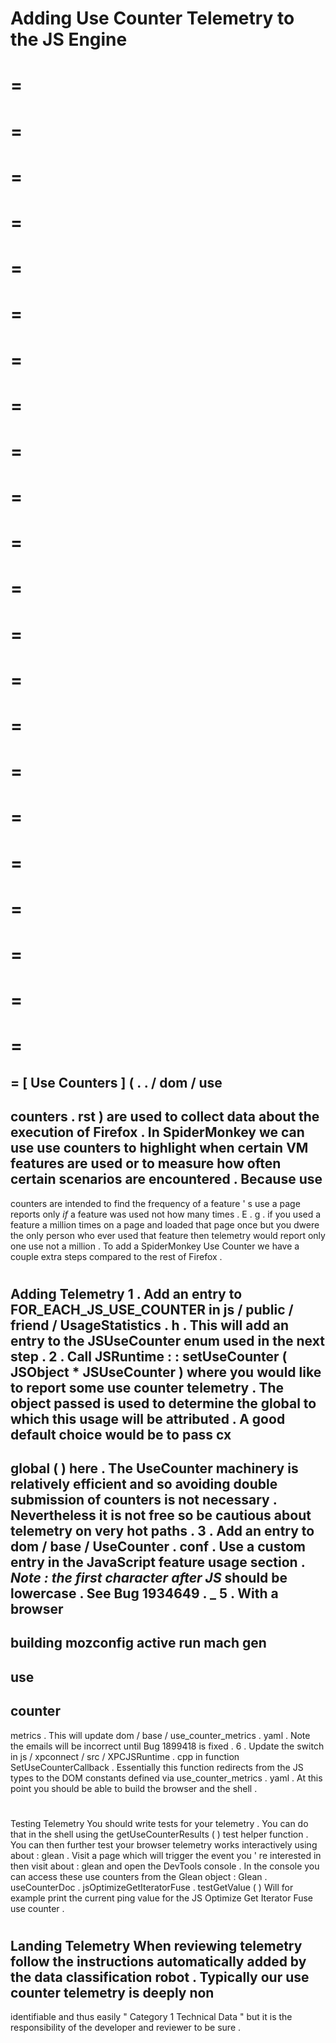 Adding
Use
Counter
Telemetry
to
the
JS
Engine
=
=
=
=
=
=
=
=
=
=
=
=
=
=
=
=
=
=
=
=
=
=
=
=
=
=
=
=
=
=
=
=
=
=
=
=
=
=
=
=
=
=
=
=
=
=
[
Use
Counters
]
(
.
.
/
dom
/
use
-
counters
.
rst
)
are
used
to
collect
data
about
the
execution
of
Firefox
.
In
SpiderMonkey
we
can
use
use
counters
to
highlight
when
certain
VM
features
are
used
or
to
measure
how
often
certain
scenarios
are
encountered
.
Because
use
-
counters
are
intended
to
find
the
frequency
of
a
feature
'
s
use
a
page
reports
only
_if_
a
feature
was
used
not
how
many
times
.
E
.
g
.
if
you
used
a
feature
a
million
times
on
a
page
and
loaded
that
page
once
but
you
dwere
the
only
person
who
ever
used
that
feature
then
telemetry
would
report
only
one
use
not
a
million
.
To
add
a
SpiderMonkey
Use
Counter
we
have
a
couple
extra
steps
compared
to
the
rest
of
Firefox
.
#
#
Adding
Telemetry
1
.
Add
an
entry
to
FOR_EACH_JS_USE_COUNTER
in
js
/
public
/
friend
/
UsageStatistics
.
h
.
This
will
add
an
entry
to
the
JSUseCounter
enum
used
in
the
next
step
.
2
.
Call
JSRuntime
:
:
setUseCounter
(
JSObject
*
JSUseCounter
)
where
you
would
like
to
report
some
use
counter
telemetry
.
The
object
passed
is
used
to
determine
the
global
to
which
this
usage
will
be
attributed
.
A
good
default
choice
would
be
to
pass
cx
-
>
global
(
)
here
.
The
UseCounter
machinery
is
relatively
efficient
and
so
avoiding
double
submission
of
counters
is
not
necessary
.
Nevertheless
it
is
not
free
so
be
cautious
about
telemetry
on
very
hot
paths
.
3
.
Add
an
entry
to
dom
/
base
/
UseCounter
.
conf
.
Use
a
custom
entry
in
the
JavaScript
feature
usage
section
.
_Note
:
the
first
character
after
JS_
should
be
lowercase
.
See
Bug
1934649
.
_
5
.
With
a
browser
-
building
mozconfig
active
run
mach
gen
-
use
-
counter
-
metrics
.
This
will
update
dom
/
base
/
use_counter_metrics
.
yaml
.
Note
the
emails
will
be
incorrect
until
Bug
1899418
is
fixed
.
6
.
Update
the
switch
in
js
/
xpconnect
/
src
/
XPCJSRuntime
.
cpp
in
function
SetUseCounterCallback
.
Essentially
this
function
redirects
from
the
JS
types
to
the
DOM
constants
defined
via
use_counter_metrics
.
yaml
.
At
this
point
you
should
be
able
to
build
the
browser
and
the
shell
.
#
#
Testing
Telemetry
You
should
write
tests
for
your
telemetry
.
You
can
do
that
in
the
shell
using
the
getUseCounterResults
(
)
test
helper
function
.
You
can
then
further
test
your
browser
telemetry
works
interactively
using
about
:
glean
.
Visit
a
page
which
will
trigger
the
event
you
'
re
interested
in
then
visit
about
:
glean
and
open
the
DevTools
console
.
In
the
console
you
can
access
these
use
counters
from
the
Glean
object
:
Glean
.
useCounterDoc
.
jsOptimizeGetIteratorFuse
.
testGetValue
(
)
Will
for
example
print
the
current
ping
value
for
the
JS
Optimize
Get
Iterator
Fuse
use
counter
.
#
#
Landing
Telemetry
When
reviewing
telemetry
follow
the
instructions
automatically
added
by
the
data
classification
robot
.
Typically
our
use
counter
telemetry
is
deeply
non
-
identifiable
and
thus
easily
"
Category
1
Technical
Data
"
but
it
is
the
responsibility
of
the
developer
and
reviewer
to
be
sure
.
